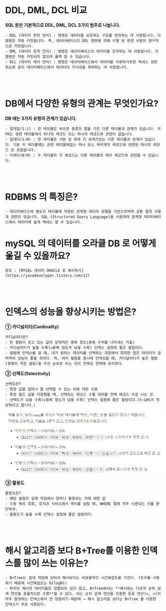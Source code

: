 # DDL, DML, DCL 비교

**SQL 문은 기본적으로 DDL, DML, DCL 3가지 범주로 나뉩니다.**

    - DDL (데이터 정의 언어) : 명령은 데이터를 보유하는 구조를 정의하는 데 사용됩니다. 이 명령은 자동 커밋됩니다. 즉, 데이터베이스의 DDL 명령에 의해 수행 된 변경 사항이 영구적으로 저장됩니다.
    - DML (데이터 조작 언어) : 명령은 데이터베이스의 데이터를 조작하는 데 사용됩니다. 이 명령은 자동 커밋되지 않으며 롤백 할 수 있습니다.
    - DCL (데이터 제어 언어) : 명령은 데이터베이스에서 데이터를 사용하기위한 액세스 권한 취소와 같이 데이터베이스에서 데이터의 가시성을 제어하는 데 사용됩니다.

<br><br>

# DB에서 다양한 유형의 관계는 무엇인가요?

**DB 에는 3가지 유형의 관계가 있습니다.**

    - 일대일(1:1) : 한 테이블은 비슷한 종류의 열을 가진 다른 테이블과 관계가 있습니다. 각 PK는 관련 테이블에서 하나의 레코드 또는 하나의 레코드와 관련이 없습니다.
    - 일대다(1:N) : 한 테이블은 기본 및 외래 키 관계가있는 다른 테이블과 관계가 있습니다. 기본 키 테이블에는 관련 테이블에없는 하나 또는 여러개의 레코드와 관련된 하나의 레코드 만 포함됩니다.
    - 다대다(N:M) : 두 테이블의 각 레코드는 다른 테이블의 여러 레코드와 관련될 수 있습니다.

<br><br>

# RDBMS 의 특징은?

    - 데이터베이스에 별도의 테이블에 저장된 관계형 데이터 모델을 기반으로하며 공통 열의 사용과 관련이 있습니다. SQL (Structured Query Language)을 사용하여 관계형 데이터베이스에서 데이터에 쉽게 액세스 할 수 있습니다.

# mySQL 의 데이터를 오라클 DB 로 어떻게 옮길 수 있을까요?

    참조 : [MYSQL 데이터 ORACLE 로 복사하기](https://javadeveloper.tistory.com/12)

<br><br>

# 인덱스의 성능을 향상시키는 방법은?

**① 카디널리티(Cardinality)**

    카디널리티란?
    - 한 컬럼이 갖고 있는 값의 상대적인 중복 정도(중복 수치를 나타내는 지표)
    - 카디널리티가 높을 수록(=중복 정도가 낮을 수록) 인덱스 설정에 좋은 컬럼이다.
    - 컬럼에 인덱스를 걸 때, 내가 원하는 데이터를 선택하는 과정에서 최대한 많은 데이터가 걸러져야 성능이 좋을 것이다. 즉, 여러 컬럼을 동시에 인덱싱할 때, 카디널리티가 높은 컬럼(중복이 적은 컬럼)을 우선 순위로 두는 것이 인덱싱 전략에 유리하다.

**② 선택도(Selectivity)**

    선택도란?
    - 특정 값을 얼마나 잘 선택할 수 있는 지에 대한 지표
    - 특정 필드 값을 지정했을 때, 선택되는 레코드 수를 테이블 전체 레코드 수로 나눈 것.
    - 선택도가 낮을 수록(=중복 정도가 낮을 수록) 인덱스 설정에 좋은 컬럼이다.(5~10%가 적당하다고 합니다.)

![example](./image/image2.png)
<br><br>
**③ 활용도**

    활용도란?
    - 해당 컬럼이 실제 작업에서 얼마나 활용되는 지에 대한 값
    - 수동 쿼리 조회, 로직과 서비스에서 쿼리를 날릴 때, WHERE 절에 자주 사용되는 지를 판단하자.
    - 활용도가 높을 수록 인덱스 설정에 좋은 컬럼이다.

<br><br>

# 해시 알고리즘 보다 B+Tree를 이용한 인덱스를 많이 쓰는 이유는?

    - B+Tree는 검색 작업에 있어서 해시보다는 비효율적인 시간복잡도를 가진다. (트리를 사용하기 때문에 시간복잡도는 O(logN))
    - 하지만 해시의 데이터들은 정렬되어 있지 않고, B+Tree에서는 **해시와는 다르게 순차 검색 연산을 효율적으로 수행**할 수 있다. 이는 순차 검색 연산을 이용한 등호 연산(<, >)이 자주 발생하는 인덱스에서 큰 강점이기 때문에 → 해시 알고리즘 보다는 B+Tree 를 이용한 인덱스가 주로 사용된다.
